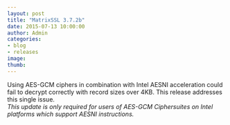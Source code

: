 ```yaml
---
layout: post
title: "MatrixSSL 3.7.2b"
date: 2015-07-13 10:00:00
author: Admin
categories:
- blog
- releases
image:
thumb:
---
```

Using AES-GCM ciphers in combination with Intel AESNI acceleration could fail to decrypt correctly with record sizes over 4KB. This release addresses this single issue.
<br/>
<i>This update is only required for users of AES-GCM Ciphersuites on Intel platforms which support AESNI instructions.</i>
 <br/>
